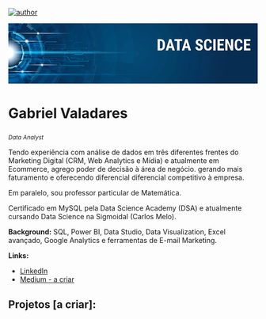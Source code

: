 [![author](https://img.shields.io/badge/Autor-Gabriel-red)](https://www.linkedin.com/in/gabriel-valadares-wa-bi)

<p align="center">
  <img src="Banner.png" >
</p>

# Gabriel Valadares
<sub>*Data Analyst*</sub><p></p>
Tendo experiência com análise de dados em três diferentes frentes do Marketing Digital (CRM, Web Analytics e Mídia) e atualmente em Ecommerce, agrego poder de decisão à área de negócio. gerando mais faturamento e oferecendo diferencial diferencial competitivo à empresa.

Em paralelo, sou professor particular de Matemática.

Certificado em MySQL pela Data Science Academy (DSA) e atualmente cursando Data Science na Sigmoidal (Carlos Melo).

**Background:** SQL, Power BI, Data Studio, Data Visualization, Excel avançado, Google Analytics e ferramentas de E-mail Marketing.

**Links:**
* [LinkedIn](https://www.linkedin.com/in/gabriel-valadares-wa-bi)
* [Medium - a criar](https://www.medium.com)


## Projetos [a criar]:

